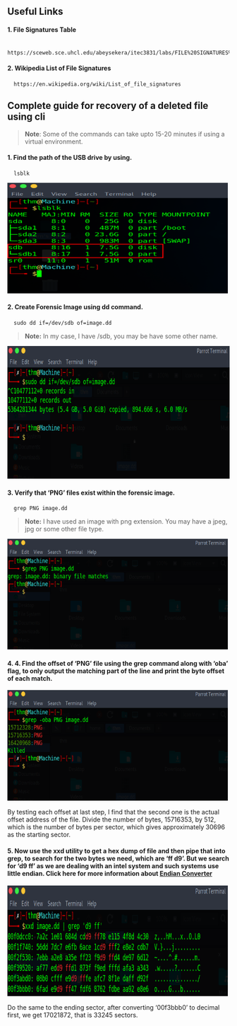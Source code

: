 ## Useful Links
#### 1. File Signatures Table
      https://sceweb.sce.uhcl.edu/abeysekera/itec3831/labs/FILE%20SIGNATURES%20TABLE.pdf

#### 2. Wikipedia List of File Signatures
      https://en.wikipedia.org/wiki/List_of_file_signatures

## Complete guide for recovery of a deleted file using cli

> **Note**: Some of the commands can take upto 15-20 minutes if using a virtual environment.

#### 1. Find the path of the USB drive by using.
      lsblk
<img src="1.lsblk.png" alt="Image Alt Text" width="500" height="250">

#### 2. Create Forensic Image using dd command.
      sudo dd if=/dev/sdb of=image.dd

> ****Note:**** In my case, I have /sdb, you may be have some other name.

<img src="2.image.png" alt="Image Alt Text" width="600" height="300">

#### 3. Verify that ‘PNG’ files exist within the forensic image.
      grep PNG image.dd

> ****Note:**** I have used an image with png extension. You may have a jpeg, jpg or some other file type.

<img src="3.png.png" alt="Image Alt Text" width="500" height="250">

#### 4. 4.	Find the offset of ‘PNG’ file using the grep command along with ‘oba’ flag, to only output the matching part of the line and print the byte offset of each match. 

<img src="4.oba.png" alt="Image Alt Text" width="500" height="250">

By testing each offset at last step, I find that the second one is the actual offset address of the file. Divide the number of bytes, 15716353, by 512, which is the number of bytes per sector, which gives approximately 30696 as the starting sector.

#### 5. Now use the xxd utility to get a hex dump of file and then pipe that into grep, to search for the two bytes we need, which are ‘ff d9’. But we search for ‘d9 ff’ as we are dealing with an intel system and such systems use little endian. Click here for more information about [Endian Converter](https://blockchain-academy.hs-mittweida.de/litte-big-endian-converter/)

<img src="5.xxd.png" alt="Image Alt Text" width="500" height="250">

Do the same to the ending sector, after converting ‘00f3bbb0’ to decimal first, we get 17021872, that is 33245 sectors. 
<!-- ![lsblk](1.lsblk.png) -->
